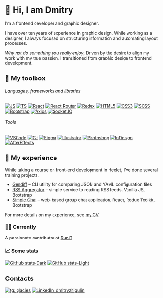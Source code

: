 # 👋 Hi, I am Dmitry

I’m a frontend developer and graphic designer.

I have over ten years of experience in graphic design. While working as a designer, I always focused on structuring information and automating layout processes.

_Why not do something you really enjoy_, Driven by the desire to align my work with my true passion, I transitioned from graphic design to frontend development.

## 🧰 My toolbox

###### Languages, frameworks and libraries
[![JS][JS-badge]][JS-url]
[![TS][TS-badge]][TS-url]
[![React][React-badge]][React-url]
[![React Router][ReactRouter-badge]][ReactRouter-url]
[![Redux][Redux-badge]][Redux-url]
[![HTML5][HTML-badge]][HTML-url]
[![CSS3][CSS-badge]][CSS-url]
[![SCSS][SCSS-badge]][SCSS-url]
[![Bootstrap][Bootstrap-badge]][Bootstrap-url]
[![Axios][Axios-badge]][Axios-url]
[![Socket.IO][Socket.IO-badge]][Socket.IO-url]

###### Tools

[![VSCode][VSCode-badge]][VSCode-url]
[![Git][Git-badge]][Git-url]
[![Figma][Figma-badge]][Figma-url]
[![Illustrator][Illustrator-badge]][Illustrator-url]
[![Photoshop][Photoshop-badge]][Photoshop-url]
[![InDesign][InDesign-badge]][InDesign-url]
[![AfterEffects][AfterEffects-badge]][AfterEffects-url]

## 🚀 My experience

While taking a course on front-end development in Hexlet, I've done several training projects.

- [Gendiff](https://github.com/faciledictu/gendiff) – CLI utility for comparing JSON and YAML configuration files
- [RSS Aggregator](https://github.com/faciledictu/rss-aggregator) – simple service to reading RSS feeds. Vanilla JS, Bootstrap
- [Simple Chat](https://github.com/faciledictu/simple-chat) – web-based group chat application. React, Redux Toolkit, Bootstrap

For more details on my experience, see [my CV](https://cv.hexlet.io/resumes/1279).

### 👨‍💻 Currently

A passionate contributor at [RunIT](https://github.com/hexlet-rus/runit)

### 📈 Some stats

[![GitHub stats-Dark](https://github-readme-stats.vercel.app/api?username=faciledictu&show_icons=true&theme=dark&border_color=333#gh-dark-mode-only)](https://github.com/faciledictu/github-readme-stats#gh-dark-mode-only)
[![GitHub stats-Light](https://github-readme-stats.vercel.app/api?username=faciledictu&show_icons=true&theme=default#gh-light-mode-only)](https://github.com/faciledictu/github-readme-stats#gh-light-mode-only)

## Contacts
[![tg: glacies][Telegram-badge]][Telegram-url]
[![LinkedIn: dmitryzhigulin][LinkedIn-badge]][LinkedIn-url]

[JS-badge]: https://img.shields.io/badge/JavaScript-222?style=for-the-badge&logo=javascript
[JS-url]: https://www.w3schools.com/js

[TS-badge]: https://img.shields.io/badge/TypeScript-222?style=for-the-badge&logo=typescript
[TS-url]: https://www.typescriptlang.org

[React-badge]: https://img.shields.io/badge/React-222?style=for-the-badge&logo=react
[React-url]: https://react.dev

[ReactRouter-badge]: https://img.shields.io/badge/React_Router-222?style=for-the-badge&logo=react-router
[ReactRouter-url]: https://reactrouter.com

[Redux-badge]: https://img.shields.io/badge/Redux-222?style=for-the-badge&logo=redux&logoColor=764abc
[Redux-url]: https://redux.js.org

[HTML-badge]: https://img.shields.io/badge/HTML5-222?style=for-the-badge&logo=html5
[HTML-url]: https://www.w3schools.com/html

[CSS-badge]: https://img.shields.io/badge/CSS3-222?style=for-the-badge&logo=css3&logoColor=1572B6
[CSS-url]: https://www.w3schools.com/css

[SCSS-badge]: https://img.shields.io/badge/SCSS-222?style=for-the-badge&logo=sass
[SCSS-url]: https://sass-lang.com

[Bootstrap-badge]: https://img.shields.io/badge/Bootstrap-222?style=for-the-badge&logo=bootstrap
[Bootstrap-url]: https://getbootstrap.com

[Socket.IO-badge]: https://img.shields.io/badge/Socket.IO-222?style=for-the-badge&logo=Socket.IO
[Socket.IO-url]: https://socket.io

[Axios-badge]: https://img.shields.io/badge/Axios-222?style=for-the-badge&logo=i18next
[Axios-url]: https://axios-http.com

[VSCode-badge]: https://img.shields.io/badge/VSCode-222?style=flat-square&logo=visualStudioCode&logoColor=007ACC
[VSCode-url]: https://code.visualstudio.com

[Git-badge]: https://img.shields.io/badge/Git-222?style=flat-square&logo=git
[Git-url]: https://git-scm.com

[Figma-badge]: https://img.shields.io/badge/Figma-222?style=flat-square&logo=Figma
[Figma-url]: https://www.figma.com

[Illustrator-badge]: https://img.shields.io/badge/Illustrator-222?style=flat-square&logo=AdobeIllustrator
[Illustrator-url]: https://www.adobe.com/products/illustrator.html

[Photoshop-badge]: https://img.shields.io/badge/Photoshop-222?style=flat-square&logo=AdobePhotoshop
[Photoshop-url]: https://www.adobe.com/products/photoshop.html

[InDesign-badge]: https://img.shields.io/badge/InDesign-222?style=flat-square&logo=AdobeInDesign
[InDesign-url]: https://www.adobe.com/products/indesign.html

[AfterEffects-badge]: https://img.shields.io/badge/AfterEffects-222?style=flat-square&logo=AdobeAfterEffects
[AfterEffects-url]: https://www.adobe.com/products/aftereffects.html

[Telegram-badge]: https://img.shields.io/badge/glacies-ffffff?style=flat-square&logo=Telegram
[Telegram-url]: https://t.me/glacies

[LinkedIn-badge]: https://img.shields.io/badge/dmitryzhigulin-ffffff?style=flat-square&logo=LinkedIn&logoColor=blue

[LinkedIn-url]: https://linkedin.com/in/dmitryzhigulin

